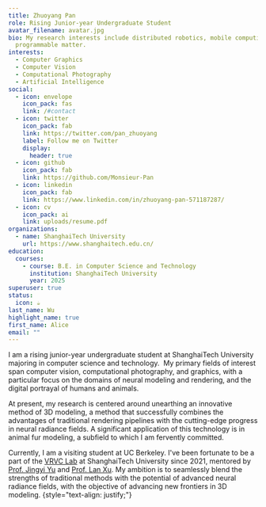 ```yaml
---
title: Zhuoyang Pan
role: Rising Junior-year Undergraduate Student
avatar_filename: avatar.jpg
bio: My research interests include distributed robotics, mobile computing and
  programmable matter.
interests:
  - Computer Graphics
  - Computer Vision
  - Computational Photography
  - Artificial Intelligence
social:
  - icon: envelope
    icon_pack: fas
    link: /#contact
  - icon: twitter
    icon_pack: fab
    link: https://twitter.com/pan_zhuoyang
    label: Follow me on Twitter
    display:
      header: true
  - icon: github
    icon_pack: fab
    link: https://github.com/Monsieur-Pan
  - icon: linkedin
    icon_pack: fab
    link: https://www.linkedin.com/in/zhuoyang-pan-571187287/
  - icon: cv
    icon_pack: ai
    link: uploads/resume.pdf
organizations:
  - name: ShanghaiTech University
    url: https://www.shanghaitech.edu.cn/
education:
  courses:
    - course: B.E. in Computer Science and Technology
      institution: ShanghaiTech University
      year: 2025
superuser: true
status:
  icon: ☕️
last_name: Wu
highlight_name: true
first_name: Alice
email: ""
---
```

I am a rising junior-year undergraduate student at ShanghaiTech University majoring in computer science and technology.  My primary fields of interest span computer vision, computational photography, and graphics, with a particular focus on the domains of neural modeling and rendering, and the digital portrayal of humans and animals.

At present, my research is centered around unearthing an innovative method of 3D modeling, a method that successfully combines the advantages of traditional rendering pipelines with the cutting-edge progress in neural radiance fields. A significant application of this technology is in animal fur modeling, a subfield to which I am fervently committed.

Currently, I am a visiting student at UC Berkeley. I've been fortunate to be a part of the [VRVC Lab](https://vic.shanghaitech.edu.cn/vrvc/en/) at ShanghaiTech University since 2021, mentored by [Prof. Jingyi Yu](http://www.yu-jingyi.com/cv/) and [Prof. Lan Xu](http://xu-lan.com/). My ambition is to seamlessly blend the strengths of traditional methods with the potential of advanced neural radiance fields, with the objective of advancing new frontiers in 3D modeling.
{style="text-align: justify;"}
